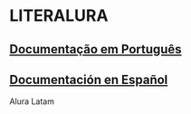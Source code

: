 # LITERALURA

## [Documentação em Português](https://github.com/Alquimistas-AluraLatam/api_literalura/blob/master/README-pt-br.md)

## [Documentación en Español](https://github.com/Alquimistas-AluraLatam/api_literalura/blob/master/README-es.md)

Alura Latam
